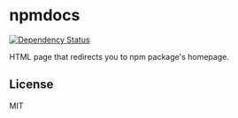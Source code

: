 # npmdocs

[![Dependency Status][david-badge]][david]

HTML page that redirects you to npm package's homepage.

[david]: https://david-dm.org/eush77/npm-docs
[david-badge]: https://david-dm.org/eush77/npm-docs.

## License

MIT
